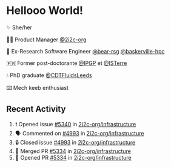 # Hellooo World!

✨ She/her

👩‍💻 Product Manager [@2i2c-org](https://2i2c.org/)

🐻 Ex-Research Software Engineer [@bear-rsg](https://github.com/bear-rsg) [@baskerville-hpc](https://github.com/baskerville-hpc) 

🇫🇷 Former post-doctorante [@IPGP](https://github.com/IPGP) et [@ISTerre](https://www.isterre.fr/) 

💧 PhD graduate [@CDTFluidsLeeds](https://fluid-dynamics.leeds.ac.uk/) 

⌨️ Mech keeb enthusiast 

## Recent Activity 

<!--START_SECTION:activity-->
1. ❗ Opened issue [#5340](https://github.com/2i2c-org/infrastructure/issues/5340) in [2i2c-org/infrastructure](https://github.com/2i2c-org/infrastructure)
2. 🗣 Commented on [#4993](https://github.com/2i2c-org/infrastructure/issues/4993#issuecomment-2574926545) in [2i2c-org/infrastructure](https://github.com/2i2c-org/infrastructure)
3. 🔒 Closed issue [#4993](https://github.com/2i2c-org/infrastructure/issues/4993) in [2i2c-org/infrastructure](https://github.com/2i2c-org/infrastructure)
4. 🎉 Merged PR [#5334](https://github.com/2i2c-org/infrastructure/pull/5334) in [2i2c-org/infrastructure](https://github.com/2i2c-org/infrastructure)
5. 💪 Opened PR [#5334](https://github.com/2i2c-org/infrastructure/pull/5334) in [2i2c-org/infrastructure](https://github.com/2i2c-org/infrastructure)
<!--END_SECTION:activity-->
